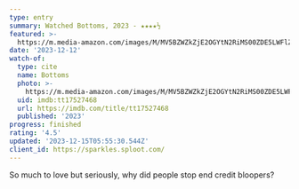 ```yaml
---
type: entry
summary: Watched Bottoms, 2023 - ★★★★½
featured: >-
  https://m.media-amazon.com/images/M/MV5BZWZkZjE2OGYtN2RiMS00ZDE5LWFlZGQtYzI1OTNhZDZkYzM3XkEyXkFqcGdeQXVyODk2NDQ3MTA@._V1_SX300.jpg
date: '2023-12-12'
watch-of:
  type: cite
  name: Bottoms
  photo: >-
    https://m.media-amazon.com/images/M/MV5BZWZkZjE2OGYtN2RiMS00ZDE5LWFlZGQtYzI1OTNhZDZkYzM3XkEyXkFqcGdeQXVyODk2NDQ3MTA@._V1_SX300.jpg
  uid: imdb:tt17527468
  url: https://imdb.com/title/tt17527468
  published: '2023'
progress: finished
rating: '4.5'
updated: '2023-12-15T05:55:30.544Z'
client_id: https://sparkles.sploot.com/
---
```

So much to love but seriously, why did people stop end credit bloopers?
